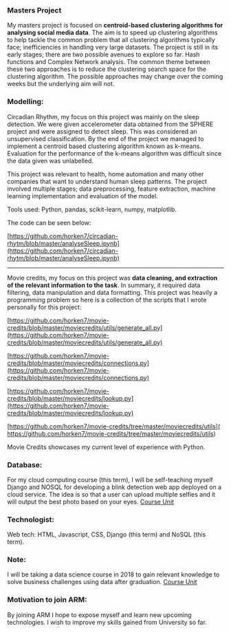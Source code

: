 ### Masters Project
My masters project is focused on **centroid-based clustering algorithms for analysing social media data**. The aim is to speed up clustering algorithms to help tackle the common problem that all clustering algorithms typically face; inefficiencies in handling very large datasets.
The project is still in its early stages; there are two possible avenues to explore so far. Hash functions and Complex Network analysis. The common theme between these two approaches is to reduce the clustering search space for the clustering algorithm.
The possible approaches may change over the coming weeks but the underlying aim will not.

### Modelling:

Circadian Rhythm, my focus on this project was mainly on the sleep detection. We were given accelerometer data obtained from the SPHERE project and were assigned to detect sleep. This was considered an unsupervised classification. By the end of the project we managed to implement a centroid based clustering algorithm known as k-means. Evaluation for the performance of the k-means algorithm was difficult since the data given was unlabelled. 

This project was relevant to health, home automation and many other companies that want to understand human sleep patterns. The project involved multiple stages; data preprocessing, feature extraction, machine learning implementation and evaluation of the model.

Tools used: Python, pandas, scikit-learn, numpy, matplotlib.

The code can be seen below:

[https://github.com/horken7/circadian-rhytm/blob/master/analyseSleep.ipynb](https://github.com/horken7/circadian-rhytm/blob/master/analyseSleep.ipynb)

--- 

Movie credits, my focus on this project was **data cleaning, and extraction of the relevant information to the task**. In summary, it required data filtering, data manipulation and data formatting. This project was heavily a programming problem so here is a collection of the scripts that I wrote personally for this project:

[https://github.com/horken7/movie-credits/blob/master/moviecredits/utils/generate_all.py](https://github.com/horken7/movie-credits/blob/master/moviecredits/utils/generate_all.py)

[https://github.com/horken7/movie-credits/blob/master/moviecredits/connections.py](https://github.com/horken7/movie-credits/blob/master/moviecredits/connections.py)

[https://github.com/horken7/movie-credits/blob/master/moviecredits/lookup.py](https://github.com/horken7/movie-credits/blob/master/moviecredits/lookup.py)

[https://github.com/horken7/movie-credits/tree/master/moviecredits/utils](
https://github.com/horken7/movie-credits/tree/master/moviecredits/utils)

Movie Credits showcases my current level of experience with Python.

### Database:
For my cloud computing course (this term), I will be self-teaching myself Django and NOSQL for developing a blink detection web app deployed on a cloud service. The idea is so that a user can upload multiple selfies and it will output the best photo based on your eyes. [Course Unit](http://www.bristol.ac.uk/unit-programme-catalogue/UnitDetails.jsa?unitCode=COMSM0010)

### Technologist:
Web tech: HTML, Javascript, CSS, Django (this term) and NoSQL (this term).

### Note:
I will be taking a data science course in 2018 to gain relevant knowledge to solve business challenges using data after graduation. [Course Unit](http://www.bristol.ac.uk/unit-programme-catalogue/UnitDetails.jsa?unitCode=COMSM0017)

### Motivation to join ARM:
By joining ARM I hope to expose myself and learn new upcoming technologies. I wish to improve my skills gained from University so far. 
